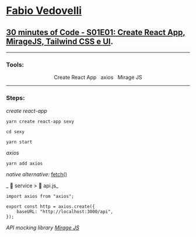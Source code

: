 # [Fabio Vedovelli](https://www.youtube.com/channel/UC1PUtdA_NktdtmRpF_UGG_w)

## [30 minutes of Code - S01E01: Create React App, MirageJS, Tailwind CSS e UI](https://www.youtube.com/watch?v=SFMoonh4jVU).

<hr/>

### Tools:

<div align="center">
    <span>Create React App</span>&nbsp;&nbsp;&nbsp;<span>axios</span>&nbsp;&nbsp;&nbsp;<span>Mirage JS</span>
</div>

<hr/>

### Steps:

_create react-app_

````
yarn create react-app sexy
````

````
cd sexy
````

````
yarn start
````

_axios_

````
yarn add axios
````

_native alternative:_ [fetch()](https://developer.mozilla.org/en-US/docs/Web/API/Fetch_API/Using_Fetch)


_ :file_folder: service > :page_facing_up: api.js_

```
import axios from "axios";

export const http = axios.create({
    baseURL: "http://localhost:3000/api",
});
```

_API mocking library [Mirage JS](https://miragejs.com/)_